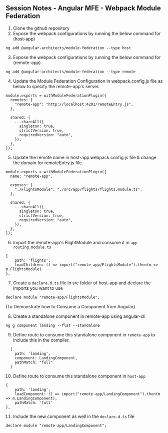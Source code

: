## Session Notes - Angular MFE - Webpack Module Federation

1. Clone the github repository
2. Expose the webpack configurations by running the below command for (host-app)
```
ng add @angular-architects/module-federation --type host
```
3. Expose the webpack configurations by running the below command for (remote-app)
 ```
 ng add @angular-architects/module-federation --type remote
 ```
4. Update the Module Federation Configuration in webpack.config.js file as below to specify the remote-app's server.
```
module.exports = withModuleFederationPlugin({
  remotes: {
    "remote-app": "http://localhost:4201/remoteEntry.js",
  },

  shared: {
    ...shareAll({
      singleton: true,
      strictVersion: true,
      requiredVersion: "auto",
    }),
  },
});
```

5. Update the remote name in host-app webpack.config.js file & change the domain for remoteEntry.js file.
```
module.exports = withModuleFederationPlugin({
  name: "remote-app",

  exposes: {
    "./FlightsModule": "./src/app/flights/flights.module.ts",
  },

  shared: {
    ...shareAll({
      singleton: true,
      strictVersion: true,
      requiredVersion: "auto",
    }),
  },
});

```

6. Import the remote-app's FlightModule and consume it in `app-routing.module.ts`
```
{
    path: 'flights',
    loadChildren: () => import("remote-app/FlightsModule").then(m => m.FlightsModule)
},
```

7. Create a `declare.d.ts` file in src folder of host-app and declare the imports you want to use 
```
declare module "remote-app/FlightsModule";
```

(To Demonstrate how to Consume a Component from Angular)

8. Create a standalone component in remote-app using angular-cli
```
ng g component landing --flat --standalone
```
9. Define route to consume this standalone component in `remote-app` to include this in the compiler.
```
  {
    path: 'landing',
    component: LandingComponent,
    pathMatch: "full"
  }
```
10. Define route to consume this standalone component in `host-app`
```
{
    path: 'landing',
    loadComponent: () => import("remote-app/LandingComponent").then(m => m.LandingComponent),
    pathMatch: 'full'
},
```

11. Include the new component as well in the `declare.d.ts` file
```
declare module "remote-app/LandingComponent";
```
